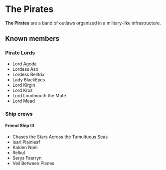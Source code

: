 # The Pirates

**The Pirates** are a band of outlaws organized in a military-like infrastructure.

## Known members

### Pirate Lords

- Lord Agoda
- Lordess Aso
- Lordess Belltrix
- Lady BlackEyes
- Lord Kirgin
- Lord Kroz
- Lord Loudmouth the Mute
- Lord Mead

### Ship crews

#### Friend Ship III

- Chases the Stars Across the Tumultuous Seas
- Isari Plainleaf
- Kalden Noël
- Relkul
- Serys Faerryn
- Veil Between Planes
